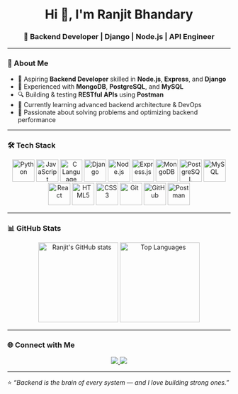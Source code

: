 <h1 align="center">Hi 👋, I'm Ranjit Bhandary</h1>
<h3 align="center">🚀 Backend Developer | Django | Node.js | API Engineer</h3>

---

### 🧠 About Me
- 💼 Aspiring **Backend Developer** skilled in **Node.js**, **Express**, and **Django**
- 🧩 Experienced with **MongoDB**, **PostgreSQL**, and **MySQL**
- 🔍 Building & testing **RESTful APIs** using **Postman**
- 🌱 Currently learning advanced backend architecture & DevOps
- 🎯 Passionate about solving problems and optimizing backend performance

---

### 🛠️ Tech Stack
<p align="center">
  <img src="https://cdn.jsdelivr.net/gh/devicons/devicon/icons/python/python-original.svg" width="50" height="50" alt="Python" />
  <img src="https://cdn.jsdelivr.net/gh/devicons/devicon/icons/javascript/javascript-original.svg" width="50" height="50" alt="JavaScript" />
  <img src="https://cdn.jsdelivr.net/gh/devicons/devicon/icons/c/c-original.svg" width="50" height="50" alt="C Language" />
  <img src="https://cdn.jsdelivr.net/gh/devicons/devicon/icons/django/django-plain-wordmark.svg" width="50" height="50" alt="Django" />
  <img src="https://cdn.jsdelivr.net/gh/devicons/devicon/icons/nodejs/nodejs-original.svg" width="50" height="50" alt="Node.js" />
  <img src="https://cdn.jsdelivr.net/gh/devicons/devicon/icons/express/express-original.svg" width="50" height="50" alt="Express.js" />
  <img src="https://cdn.jsdelivr.net/gh/devicons/devicon/icons/mongodb/mongodb-original.svg" width="50" height="50" alt="MongoDB" />
  <img src="https://cdn.jsdelivr.net/gh/devicons/devicon/icons/postgresql/postgresql-original.svg" width="50" height="50" alt="PostgreSQL" />
  <img src="https://cdn.jsdelivr.net/gh/devicons/devicon/icons/mysql/mysql-original.svg" width="50" height="50" alt="MySQL" />
  <img src="https://cdn.jsdelivr.net/gh/devicons/devicon/icons/react/react-original.svg" width="50" height="50" alt="React" />
  <img src="https://cdn.jsdelivr.net/gh/devicons/devicon/icons/html5/html5-original.svg" width="50" height="50" alt="HTML5" />
  <img src="https://cdn.jsdelivr.net/gh/devicons/devicon/icons/css3/css3-original.svg" width="50" height="50" alt="CSS3" />
  <img src="https://cdn.jsdelivr.net/gh/devicons/devicon/icons/git/git-original.svg" width="50" height="50" alt="Git" />
  <img src="https://cdn.jsdelivr.net/gh/devicons/devicon/icons/github/github-original.svg" width="50" height="50" alt="GitHub" />
  <img src="https://cdn.jsdelivr.net/gh/devicons/devicon/icons/postman/postman-original.svg" width="50" height="50" alt="Postman" />
</p>

---

### 📊 GitHub Stats
<p align="center">
  <img src="https://github-readme-stats.vercel.app/api?username=ranjit-bhandary&show_icons=true&theme=tokyonight" alt="Ranjit's GitHub stats" height="180" />
  <img src="https://github-readme-stats.vercel.app/api/top-langs/?username=ranjit-bhandary&layout=compact&theme=tokyonight" alt="Top Languages" height="180" />
</p>

---

### 🌐 Connect with Me
<p align="center">
  <a href="https://www.linkedin.com/in/ranjit-bhandary-3489a9334" target="_blank">
    <img src="https://img.shields.io/badge/LinkedIn-%230077B5.svg?style=for-the-badge&logo=linkedin&logoColor=white" />
  </a>
  <a href="mailto:01ranjitbhandary@gmail.com">
    <img src="https://img.shields.io/badge/Gmail-D14836?style=for-the-badge&logo=gmail&logoColor=white" />
  </a>
</p>

---

⭐ *“Backend is the brain of every system — and I love building strong ones.”*  
